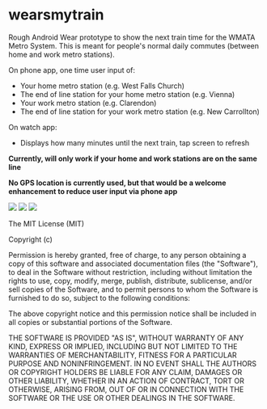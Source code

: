 wearsmytrain
============

Rough Android Wear prototype to show the next train time for the WMATA Metro System. This is meant for people's normal daily commutes (between home and work metro stations).

On phone app, one time user input of:
- Your home metro station (e.g. West Falls Church)
- The end of line station for your home metro station (e.g. Vienna)
- Your work metro station (e.g. Clarendon)
- The end of line station for your work metro station (e.g. New Carrollton)

On watch app:
- Displays how many minutes until the next train, tap screen to refresh

**Currently, will only work if your home and work stations are on the same line**
 
**No GPS location is currently used, but that would be a welcome enhancement to reduce user input via phone app**


![](https://raw.githubusercontent.com/jaredalexander/wearsmytrain/master/motivation.png)
![](https://raw.githubusercontent.com/jaredalexander/wearsmytrain/master/watch_app.png)
![](https://raw.githubusercontent.com/jaredalexander/wearsmytrain/master/settings_screen.png)


The MIT License (MIT)

Copyright (c) <year> <copyright holders>

Permission is hereby granted, free of charge, to any person obtaining a copy
of this software and associated documentation files (the "Software"), to deal
in the Software without restriction, including without limitation the rights
to use, copy, modify, merge, publish, distribute, sublicense, and/or sell
copies of the Software, and to permit persons to whom the Software is
furnished to do so, subject to the following conditions:

The above copyright notice and this permission notice shall be included in
all copies or substantial portions of the Software.

THE SOFTWARE IS PROVIDED "AS IS", WITHOUT WARRANTY OF ANY KIND, EXPRESS OR
IMPLIED, INCLUDING BUT NOT LIMITED TO THE WARRANTIES OF MERCHANTABILITY,
FITNESS FOR A PARTICULAR PURPOSE AND NONINFRINGEMENT. IN NO EVENT SHALL THE
AUTHORS OR COPYRIGHT HOLDERS BE LIABLE FOR ANY CLAIM, DAMAGES OR OTHER
LIABILITY, WHETHER IN AN ACTION OF CONTRACT, TORT OR OTHERWISE, ARISING FROM,
OUT OF OR IN CONNECTION WITH THE SOFTWARE OR THE USE OR OTHER DEALINGS IN
THE SOFTWARE.